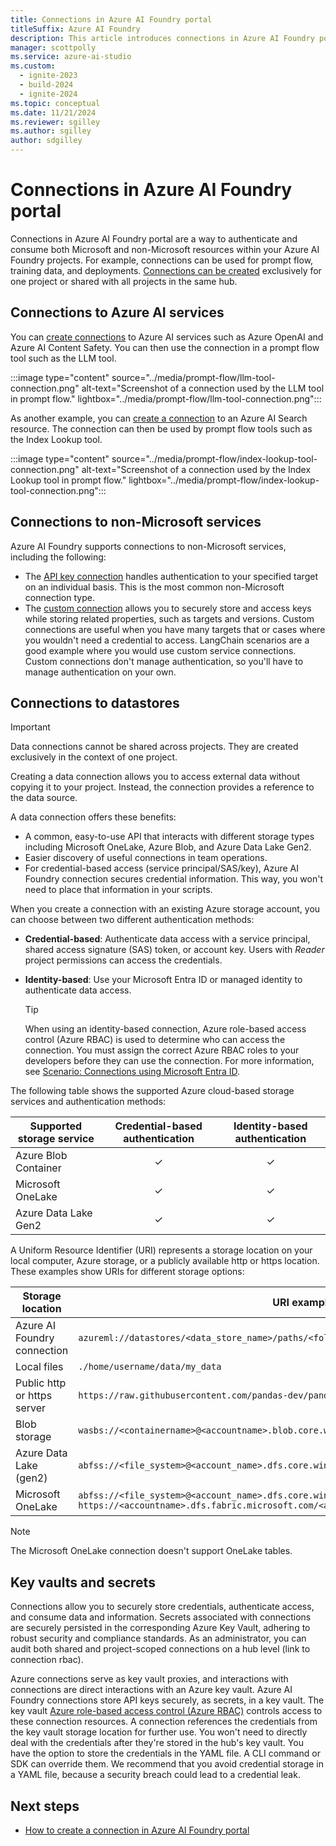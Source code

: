 ```yaml
---
title: Connections in Azure AI Foundry portal
titleSuffix: Azure AI Foundry
description: This article introduces connections in Azure AI Foundry portal.
manager: scottpolly
ms.service: azure-ai-studio
ms.custom:
  - ignite-2023
  - build-2024
  - ignite-2024
ms.topic: conceptual
ms.date: 11/21/2024
ms.reviewer: sgilley
ms.author: sgilley
author: sdgilley
---
```


# Connections in Azure AI Foundry portal

Connections in Azure AI Foundry portal are a way to authenticate and consume both Microsoft and non-Microsoft resources within your Azure AI Foundry projects. For example, connections can be used for prompt flow, training data, and deployments. [Connections can be created](../how-to/connections-add.md) exclusively for one project or shared with all projects in the same hub. 

## Connections to Azure AI services

You can [create connections](../how-to/connections-add.md) to Azure AI services such as Azure OpenAI and Azure AI Content Safety. You can then use the connection in a prompt flow tool such as the LLM tool.

:::image type="content" source="../media/prompt-flow/llm-tool-connection.png" alt-text="Screenshot of a connection used by the LLM tool in prompt flow." lightbox="../media/prompt-flow/llm-tool-connection.png":::

As another example, you can [create a connection](../how-to/connections-add.md) to an Azure AI Search resource. The connection can then be used by prompt flow tools such as the Index Lookup tool.

:::image type="content" source="../media/prompt-flow/index-lookup-tool-connection.png" alt-text="Screenshot of a connection used by the Index Lookup tool in prompt flow." lightbox="../media/prompt-flow/index-lookup-tool-connection.png":::

## Connections to non-Microsoft services

Azure AI Foundry supports connections to non-Microsoft services, including the following:
- The [API key connection](../how-to/connections-add.md) handles authentication to your specified target on an individual basis. This is the most common non-Microsoft connection type.
- The [custom connection](../how-to/connections-add.md) allows you to securely store and access keys while storing related properties, such as targets and versions. Custom connections are useful when you have many targets that or cases where you wouldn't need a credential to access. LangChain scenarios are a good example where you would use custom service connections. Custom connections don't manage authentication, so you'll have to manage authentication on your own.

## Connections to datastores

> [!IMPORTANT]
> Data connections cannot be shared across projects. They are created exclusively in the context of one project. 

Creating a data connection allows you to access external data without copying it to your project. Instead, the connection provides a reference to the data source.

A data connection offers these benefits:

- A common, easy-to-use API that interacts with different storage types including Microsoft OneLake, Azure Blob, and Azure Data Lake Gen2.
- Easier discovery of useful connections in team operations.
- For credential-based access (service principal/SAS/key), Azure AI Foundry connection secures credential information. This way, you won't need to place that information in your scripts.

When you create a connection with an existing Azure storage account, you can choose between two different authentication methods:

- **Credential-based**: Authenticate data access with a service principal, shared access signature (SAS) token, or account key. Users with *Reader* project permissions can access the credentials.
- **Identity-based**: Use your Microsoft Entra ID or managed identity to authenticate data access.

    > [!TIP]
    > When using an identity-based connection, Azure role-based access control (Azure RBAC) is used to determine who can access the connection. You must assign the correct Azure RBAC roles to your developers before they can use the connection. For more information, see [Scenario: Connections using Microsoft Entra ID](rbac-ai-studio.md#scenario-connections-using-microsoft-entra-id-authentication).


The following table shows the supported Azure cloud-based storage services and authentication methods:

Supported storage service | Credential-based authentication | Identity-based authentication
|---|:----:|:---:|
Azure Blob Container| ✓ | ✓|
Microsoft OneLake| ✓ | ✓|
Azure Data Lake Gen2| ✓ | ✓|

A Uniform Resource Identifier (URI) represents a storage location on your local computer, Azure storage, or a publicly available http or https location. These examples show URIs for different storage options:


| Storage location | URI examples |
|------------------|--------------|
| Azure AI Foundry connection | `azureml://datastores/<data_store_name>/paths/<folder1>/<folder2>/<folder3>/<file>.parquet` |
| Local files | `./home/username/data/my_data` |
| Public http or https server | `https://raw.githubusercontent.com/pandas-dev/pandas/main/doc/data/titanic.csv` |
| Blob storage | `wasbs://<containername>@<accountname>.blob.core.windows.net/<folder>/` |
| Azure Data Lake (gen2) | `abfss://<file_system>@<account_name>.dfs.core.windows.net/<folder>/<file>.csv` |
| Microsoft OneLake | `abfss://<file_system>@<account_name>.dfs.core.windows.net/<folder>/<file>.csv` `https://<accountname>.dfs.fabric.microsoft.com/<artifactname>` |

> [!NOTE]
> The Microsoft OneLake connection doesn't support OneLake tables.

## Key vaults and secrets

Connections allow you to securely store credentials, authenticate access, and consume data and information.  Secrets associated with connections are securely persisted in the corresponding Azure Key Vault, adhering to robust security and compliance standards. As an administrator, you can audit both shared and project-scoped connections on a hub level (link to connection rbac). 

Azure connections serve as key vault proxies, and interactions with connections are direct interactions with an Azure key vault. Azure AI Foundry connections store API keys securely, as secrets, in a key vault. The key vault [Azure role-based access control (Azure RBAC)](./rbac-ai-studio.md) controls access to these connection resources. A connection references the credentials from the key vault storage location for further use. You won't need to directly deal with the credentials after they're stored in the hub's key vault. You have the option to store the credentials in the YAML file. A CLI command or SDK can override them. We recommend that you avoid credential storage in a YAML file, because a security breach could lead to a credential leak.  


## Next steps

- [How to create a connection in Azure AI Foundry portal](../how-to/connections-add.md)
